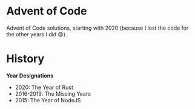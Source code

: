 # Advent of Code

Advent of Code solutions, starting with 2020 (because I lost the code for the other years I did 😢).

# History

**Year Designations**
* 2020: The Year of Rust
* 2016-2019: The Missing Years
* 2015: The Year of NodeJS

